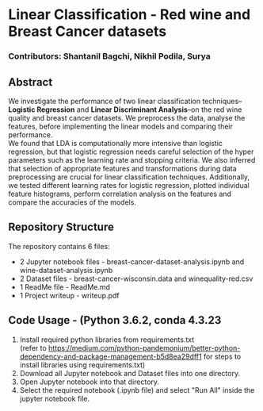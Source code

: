 # Linear Classification - Red wine and Breast Cancer datasets
### Contributors: Shantanil Bagchi, Nikhil Podila, Surya

## Abstract
We investigate the performance of two linear classification techniques–**Logistic Regression** and **Linear Discriminant Analysis**–on the red wine quality and breast cancer datasets. We preprocess the data, analyse the features, before implementing the linear models and comparing their performance. <br>
We found that LDA is computationally more intensive than logistic regression, but that logistic regression needs careful selection of the hyper parameters such as the learning rate and stopping criteria. We also inferred that selection of appropriate features and transformations during data preprocessing are crucial for linear classification techniques. Additionally, we tested different learning rates for logistic regression, plotted individual feature histograms, perform correlation analysis on the features and compare the accuracies of the models.

## Repository Structure
The repository contains 6 files:
* 2 Jupyter notebook files - breast-cancer-dataset-analysis.ipynb and wine-dataset-analysis.ipynb
* 2 Dataset files - breast-cancer-wisconsin.data and winequality-red.csv
* 1 ReadMe file - ReadMe.md
* 1 Project writeup - writeup.pdf

## Code Usage - (Python 3.6.2, conda 4.3.23
1. Install required python libraries from requirements.txt <br>
(refer to https://medium.com/python-pandemonium/better-python-dependency-and-package-management-b5d8ea29dff1 for steps to install libraries using requirements.txt)
2. Download all Jupyter notebook and Dataset files into one directory.
3. Open Jupyter notebook into that directory.
4. Select the required notebook (.ipynb file) and select "Run All" inside the jupyter notebook file.
